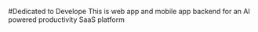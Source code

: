 #Dedicated to Develope
This is web app and mobile app backend for an AI powered productivity SaaS platform